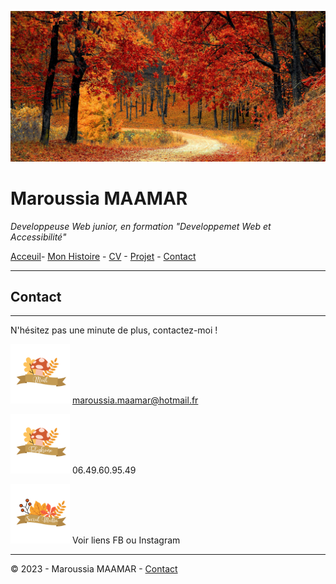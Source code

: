 ![banière_presentation](./../images/Untitled%20design.jpg)


# Maroussia MAAMAR
  *Developpeuse Web junior, en formation "Developpemet Web et Accessibilité"*


[Acceuil](./../README.md)- [Mon Histoire](./pages/histoire.md) - [CV](CV.md) - [Projet](projet.md) - [Contact](contact.md)

---

## Contact
***
N'hésitez pas une minute de plus, contactez-moi !

<img src="./../images/mail.png" width="95"> maroussia.maamar@hotmail.fr

<img src="./../images/telephone.png" width="95"> 06.49.60.95.49

<img src="./../images/socialmedia.png" width="95"> Voir liens FB ou Instagram


***
© 2023 - Maroussia MAAMAR - [Contact](./contact.md)